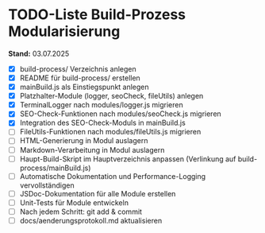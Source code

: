 # TODO-Liste Build-Prozess Modularisierung

**Stand:** 03.07.2025

- [x] build-process/ Verzeichnis anlegen
- [x] README für build-process/ erstellen
- [x] mainBuild.js als Einstiegspunkt anlegen
- [x] Platzhalter-Module (logger, seoCheck, fileUtils) anlegen
- [x] TerminalLogger nach modules/logger.js migrieren
- [x] SEO-Check-Funktionen nach modules/seoCheck.js migrieren
- [x] Integration des SEO-Check-Moduls in mainBuild.js
- [ ] FileUtils-Funktionen nach modules/fileUtils.js migrieren
- [ ] HTML-Generierung in Modul auslagern
- [ ] Markdown-Verarbeitung in Modul auslagern
- [ ] Haupt-Build-Skript im Hauptverzeichnis anpassen (Verlinkung auf build-process/mainBuild.js)
- [ ] Automatische Dokumentation und Performance-Logging vervollständigen
- [ ] JSDoc-Dokumentation für alle Module erstellen
- [ ] Unit-Tests für Module entwickeln
- [ ] Nach jedem Schritt: git add & commit
- [ ] docs/aenderungsprotokoll.md aktualisieren
